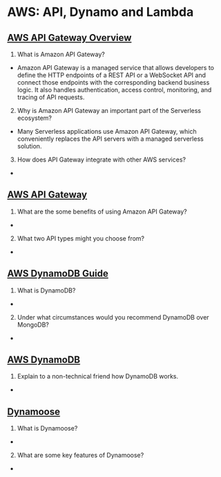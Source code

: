 # AWS: API, Dynamo and Lambda

## [AWS API Gateway Overview](https://www.serverless.com/amazon-api-gateway)

1. What is Amazon API Gateway?

- Amazon API Gateway is a managed service that allows developers to define the HTTP endpoints of a REST API or a WebSocket API and connect those endpoints with the corresponding backend business logic. It also handles authentication, access control, monitoring, and tracing of API requests.

2. Why is Amazon API Gateway an important part of the Serverless ecosystem?

- Many Serverless applications use Amazon API Gateway, which conveniently replaces the API servers with a managed serverless solution.

3. How does API Gateway integrate with other AWS services?

-

## [AWS API Gateway](https://aws.amazon.com/api-gateway/)

1. What are the some benefits of using Amazon API Gateway?

-

2. What two API types might you choose from?

-

## [AWS DynamoDB Guide](https://www.dynamodbguide.com/what-is-dynamo-db/)

1. What is DynamoDB?

-

2. Under what circumstances would you recommend DynamoDB over MongoDB?

-

## [AWS DynamoDB](https://aws.amazon.com/dynamodb/)

1. Explain to a non-technical friend how DynamoDB works.

-

## [Dynamoose](https://dynamoosejs.com/getting_started/Introduction)

1. What is Dynamoose?

-

2. What are some key features of Dynamoose?

-
